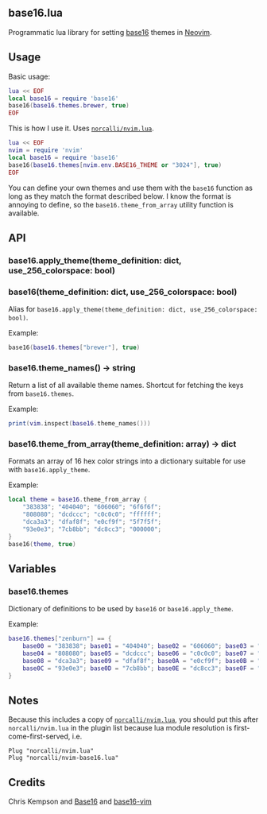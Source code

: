 ## base16.lua

Programmatic lua library for setting
[base16](https://github.com/chriskempson/base16) themes in
[Neovim](https://github.com/neovim/neovim).

## Usage

Basic usage:

```lua
lua << EOF
local base16 = require 'base16'
base16(base16.themes.brewer, true)
EOF
```

This is how I use it. Uses [`norcalli/nvim.lua`](https://github.com/norcalli/nvim.lua).

```lua
lua << EOF
nvim = require 'nvim'
local base16 = require 'base16'
base16(base16.themes[nvim.env.BASE16_THEME or "3024"], true)
EOF
```

You can define your own themes and use them with the `base16` function as long
as they match the format described below. I know the format is annoying to
define, so the `base16.theme_from_array` utility function is available.

## API

### base16.apply_theme(theme_definition: dict, use_256_colorspace: bool)
### base16(theme_definition: dict, use_256_colorspace: bool)

Alias for `base16.apply_theme(theme_definition: dict, use_256_colorspace: bool)`.

Example:

```lua
base16(base16.themes["brewer"], true)
```


### base16.theme_names() -> string

Return a list of all available theme names. Shortcut for fetching the keys from `base16.themes`.

Example:

```lua
print(vim.inspect(base16.theme_names()))
```

### base16.theme_from_array(theme_definition: array) -> dict

Formats an array of 16 hex color strings into a dictionary suitable for use
with `base16.apply_theme`.

Example:

```lua
local theme = base16.theme_from_array {
	"383838"; "404040"; "606060"; "6f6f6f";
	"808080"; "dcdccc"; "c0c0c0"; "ffffff";
	"dca3a3"; "dfaf8f"; "e0cf9f"; "5f7f5f";
	"93e0e3"; "7cb8bb"; "dc8cc3"; "000000";
}
base16(theme, true)
```

## Variables

### base16.themes

Dictionary of definitions to be used by `base16` or `base16.apply_theme`.

Example:

```lua
base16.themes["zenburn"] == {
	base00 = "383838"; base01 = "404040"; base02 = "606060"; base03 = "6f6f6f";
	base04 = "808080"; base05 = "dcdccc"; base06 = "c0c0c0"; base07 = "ffffff";
	base08 = "dca3a3"; base09 = "dfaf8f"; base0A = "e0cf9f"; base0B = "5f7f5f";
	base0C = "93e0e3"; base0D = "7cb8bb"; base0E = "dc8cc3"; base0F = "000000";
}
```

## Notes

Because this includes a copy of
[`norcalli/nvim.lua`](https://github.com/norcalli/nvim.lua), you should put
this after `norcalli/nvim.lua` in the plugin list because lua module resolution
is first-come-first-served, i.e.

```vim
Plug "norcalli/nvim.lua"
Plug "norcalli/nvim-base16.lua"
```

## Credits

Chris Kempson and [Base16](https://github.com/chriskempson/base16) and [base16-vim](https://github.com/chriskempson/base16-vim)
